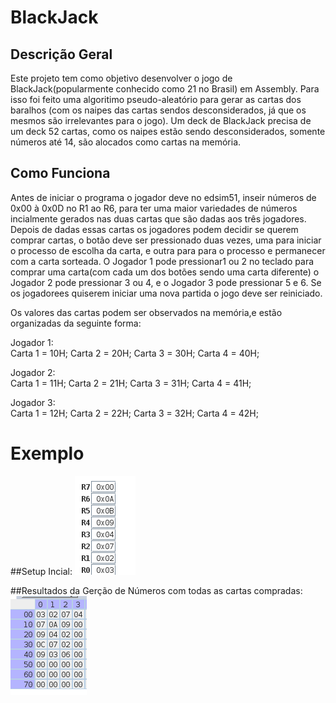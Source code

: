 # BlackJack

## Descrição Geral

Este projeto tem como objetivo desenvolver o jogo de BlackJack(popularmente conhecido como 21 no Brasil) em Assembly. 
Para isso foi feito uma algoritimo pseudo-aleatório para gerar as cartas dos baralhos (com os naipes das cartas sendos 
desconsiderados, já que os mesmos são irrelevantes para o jogo). 
Um deck de BlackJack precisa de um deck 52 cartas, como os naipes estão sendo desconsiderados, somente números até 14,
são alocados como cartas na memória.

## Como Funciona 

Antes de iniciar o programa o jogador deve no edsim51, inseir números de 0x00 à 0x0D no R1 ao R6,
para ter uma maior variedades de números incialmente gerados nas duas cartas que são dadas aos três jogadores.
Depois de dadas essas cartas os jogadores podem decidir se querem comprar cartas, o botão deve ser
pressionado duas vezes, uma para iniciar o processo de escolha da carta, e outra para para o processo e permanecer
com a carta sorteada. O Jogador 1 pode pressionar1 ou 2 no teclado para comprar uma carta(com cada um dos 
botões sendo uma carta diferente) o Jogador 2 pode pressionar 3 ou 4, e o Jogador 3 pode pressionar 5 e 6. 
Se os jogadorees quiserem iniciar uma nova partida o jogo deve ser reiniciado.

Os valores das cartas podem ser observados na memória,e estão organizadas da seguinte forma:

Jogador 1:   
Carta 1 = 10H;
Carta 2 = 20H;
Carta 3 = 30H;
Carta 4 = 40H;

Jogador 2:   
Carta 1 = 11H;
Carta 2 = 21H;
Carta 3 = 31H;
Carta 4 = 41H;

Jogador 3:   
Carta 1 = 12H;
Carta 2 = 22H;
Carta 3 = 32H;
Carta 4 = 42H;

# Exemplo

##Setup Incial:
![Setup Incial](Setup.png)

##Resultados da Gerção de Números com todas as cartas compradas:
![Resultados](Resultados.png)

